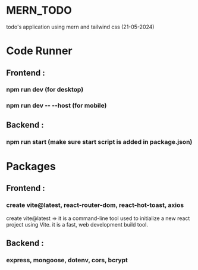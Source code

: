 # MERN_TODO

todo's application using mern and tailwind css (21-05-2024)

# Code Runner

## Frontend :

### npm run dev (for desktop)

### npm run dev -- --host (for mobile)

## Backend :

### npm run start (make sure start script is added in package.json)

# Packages

## Frontend :

### create vite@latest, react-router-dom, react-hot-toast, axios

create vite@latest =>
it is a command-line tool used to initialize a new react project using Vite. it is a fast, web development build tool.

## Backend :

### express, mongoose, dotenv, cors, bcrypt
